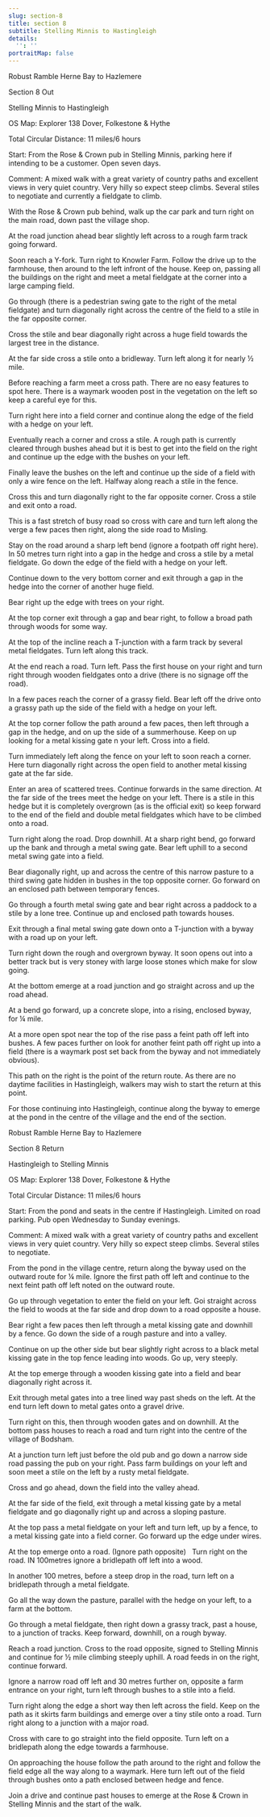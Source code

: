 ```yaml
---
slug: section-8
title: section 8
subtitle: Stelling Minnis to Hastingleigh
details:
  '': ''
portraitMap: false
---
```

Robust Ramble Herne Bay to Hazlemere

Section 8 Out

Stelling Minnis to Hastingleigh

OS Map: Explorer 138 Dover, Folkestone & Hythe

Total Circular Distance: 11 miles/6 hours

Start: From the Rose & Crown pub in Stelling Minnis, parking here if intending to be a customer. Open seven days.

Comment: A mixed walk with a great variety of country paths and excellent views in very quiet country. Very hilly so expect steep climbs. Several stiles to negotiate and currently a fieldgate to climb.

With the Rose & Crown pub behind, walk up the car park and turn right on the main road, down past the village shop.

At the road junction ahead bear slightly left across to a rough farm track going forward.

Soon reach a Y-fork. Turn right to Knowler Farm. Follow the drive up to the farmhouse, then around to the left infront of the house. Keep on, passing all the buildings on the right and meet a metal fieldgate at the corner into a large camping field.

Go through (there is a pedestrian swing gate to the right of the metal fieldgate) and turn diagonally right across the centre of the field to a stile in the far opposite corner.

Cross the stile and bear diagonally right across a huge field towards the largest tree in the distance.

At the far side cross a stile onto a bridleway. Turn left along it for nearly ½ mile.

Before reaching a farm meet a cross path. There are no easy features to spot here. There is a waymark wooden post in the vegetation on the left so keep a careful eye for this.

Turn right here into a field corner and continue along the edge of the field with a hedge on your left.

Eventually reach a corner and cross a stile. A rough path is currently cleared through bushes ahead but it is best to get into the field on the right and continue up the edge with the bushes on your left.

Finally leave the bushes on the left and continue up the side of a field with only a wire fence on the left. Halfway along reach a stile in the fence.

Cross this and turn diagonally right to the far opposite corner. Cross a stile and exit onto a road.

This is a fast stretch of busy road so cross with care and turn left along the verge a few paces then right, along the side road to Misling.

Stay on the road around a sharp left bend (ignore a footpath off right here). In 50 metres turn right into a gap in the hedge and cross a stile by a metal fieldgate. Go down the edge of the field with a hedge on your left.

Continue down to the very bottom corner and exit through a gap in the hedge into the corner of another huge field.

Bear right up the edge with trees on your right.

At the top corner exit through a gap and bear right, to follow a broad path through woods for some way.

At the top of the incline reach a T-junction with a farm track by several metal fieldgates. Turn left along this track.

At the end reach a road. Turn left. Pass the first house on your right and turn right through wooden fieldgates onto a drive (there is no signage off the road).

In a few paces reach the corner of a grassy field. Bear left off the drive onto a grassy path up the side of the field with a hedge on your left.

At the top corner follow the path around a few paces, then left through a gap in the hedge, and on up the side of a summerhouse. Keep on up looking for a metal kissing gate n your left. Cross into a field.

Turn immediately left along the fence on your left to soon reach a corner. Here turn diagonally right across the open field to another metal kissing gate at the far side.

Enter an area of scattered trees. Continue forwards in the same direction. At the far side of the trees meet the hedge on your left. There is a stile in this hedge but it is completely overgrown (as is the official exit) so keep forward to the end of the field and double metal fieldgates which have to be climbed onto a road.

Turn right along the road. Drop downhill. At a sharp right bend, go forward up the bank and through a metal swing gate. Bear left uphill to a second metal swing gate into a field.

Bear diagonally right, up and across the centre of this narrow pasture to a third swing gate hidden in bushes in the top opposite corner. Go forward on an enclosed path between temporary fences.

Go through a fourth metal swing gate and bear right across a paddock to a stile by a lone tree. Continue up and enclosed path towards houses.

Exit through a final metal swing gate down onto a T-junction with a byway with a road up on your left.

Turn right down the rough and overgrown byway. It soon opens out into a better track but is very stoney with large loose stones which make for slow going.

At the bottom emerge at a road junction and go straight across and up the road ahead.

At a bend go forward, up a concrete slope, into a rising, enclosed byway, for ¼ mile.

At a more open spot near the top of the rise pass a feint path off left into bushes. A few paces further on look for another feint path off right up into a field (there is a waymark post set back from the byway and not immediately obvious).

This path on the right is the point of the return route. As there are no daytime facilities in Hastingleigh, walkers may wish to start the return at this point.

For those continuing into Hastingleigh, continue along the byway to emerge at the pond in the centre of the village and the end of the section.

Robust Ramble Herne Bay to Hazlemere

Section 8 Return

Hastingleigh to Stelling Minnis

OS Map: Explorer 138 Dover, Folkestone & Hythe

Total Circular Distance: 11 miles/6 hours

Start: From the pond and seats in the centre if Hastingleigh. Limited on road parking. Pub open Wednesday to Sunday evenings.

Comment: A mixed walk with a great variety of country paths and excellent views in very quiet country. Very hilly so expect steep climbs. Several stiles to negotiate.

From the pond in the village centre, return along the byway used on the outward route for ¼ mile. Ignore the first path off left and continue to the next feint path off left noted on the outward route.

Go up through vegetation to enter the field on your left. Goi straight across the field to woods at the far side and drop down to a road opposite a house.

Bear right a few paces then left through a metal kissing gate and downhill by a fence. Go down the side of a rough pasture and into a valley.

Continue on up the other side but bear slightly right across to a black metal kissing gate in the top fence leading into woods. Go up, very steeply.

At the top emerge through a wooden kissing gate into a field and bear diagonally right across it.

Exit through metal gates into a tree lined way past sheds on the left. At the end turn left down to metal gates onto a gravel drive.

Turn right on this, then through wooden gates and on downhill. At the bottom pass houses to reach a road and turn right into the centre of the village of Bodsham.

At a junction turn left just before the old pub and go down a narrow side road passing the pub on your right. Pass farm buildings on your left and soon meet a stile on the left by a rusty metal fieldgate.

Cross and go ahead, down the field into the valley ahead.

At the far side of the field, exit through a metal kissing gate by a metal fieldgate and go diagonally right up and across a sloping pasture.

At the top pass a metal fieldgate on your left and turn left, up by a fence, to a metal kissing gate into a field corner. Go forward up the edge under wires.

At the top emerge onto a road. (Ignore path opposite)   Turn right on the road. IN 100metres ignore a bridlepath off left into a wood.

In another 100 metres, before a steep drop in the road, turn left on a bridlepath through a metal fieldgate.

Go all the way down the pasture, parallel with the hedge on your left, to a farm at the bottom.

Go through a metal fieldgate, then right down a grassy track, past a house, to a junction of tracks. Keep forward, downhill, on a rough byway.

Reach a road junction. Cross to the road opposite, signed to Stelling Minnis and continue for ½ mile climbing steeply uphill. A road feeds in on the right, continue forward.

Ignore a narrow road off left and 30 metres further on, opposite a farm entrance on your right, turn left through bushes to a stile into a field.

Turn right along the edge a short way then left across the field. Keep on the path as it skirts farm buildings and emerge over a tiny stile onto a road. Turn right along to a junction with a major road.

Cross with care to go straight into the field opposite. Turn left on a bridlepath along the edge towards a farmhouse.

On approaching the house follow the path around to the right and follow the field edge all the way along to a waymark. Here turn left out of the field through bushes onto a path enclosed between hedge and fence.

Join a drive and continue past houses to emerge at the Rose & Crown in Stelling Minnis and the start of the walk.
